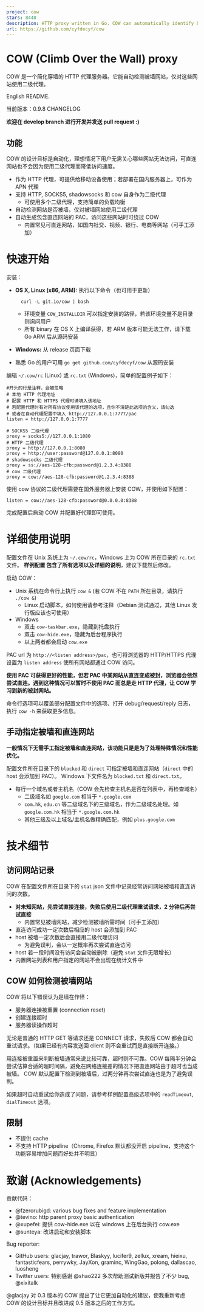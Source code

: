 ```yaml
---
project: cow
stars: 8448
description: HTTP proxy written in Go. COW can automatically identify blocked sites and use parent proxies to access.
url: https://github.com/cyfdecyf/cow
---
```


COW (Climb Over the Wall) proxy
===============================

COW 是一个简化穿墙的 HTTP 代理服务器。它能自动检测被墙网站，仅对这些网站使用二级代理。

English README.

当前版本：0.9.8 CHANGELOG

**欢迎在 develop branch 进行开发并发送 pull request :)**

功能
--

COW 的设计目标是自动化，理想情况下用户无需关心哪些网站无法访问，可直连网站也不会因为使用二级代理而降低访问速度。

-   作为 HTTP 代理，可提供给移动设备使用；若部署在国内服务器上，可作为 APN 代理
-   支持 HTTP, SOCKS5, shadowsocks 和 cow 自身作为二级代理
    -   可使用多个二级代理，支持简单的负载均衡
-   自动检测网站是否被墙，仅对被墙网站使用二级代理
-   自动生成包含直连网站的 PAC，访问这些网站时可绕过 COW
    -   内置常见可直连网站，如国内社交、视频、银行、电商等网站（可手工添加）

快速开始
====

安装：

-   **OS X, Linux (x86, ARM):** 执行以下命令（也可用于更新）
    
    ```
      curl -L git.io/cow | bash
    ```
    
    -   环境变量 `COW_INSTALLDIR` 可以指定安装的路径，若该环境变量不是目录则询问用户
    -   所有 binary 在 OS X 上编译获得，若 ARM 版本可能无法工作，请下载 Go ARM 后从源码安装
-   **Windows:** 从 release 页面下载
    
-   熟悉 Go 的用户可用 `go get github.com/cyfdecyf/cow` 从源码安装
    

编辑 `~/.cow/rc` (Linux) 或 `rc.txt` (Windows)，简单的配置例子如下：

```
#开头的行是注释，会被忽略
# 本地 HTTP 代理地址
# 配置 HTTP 和 HTTPS 代理时请填入该地址
# 若配置代理时有对所有协议使用该代理的选项，且你不清楚此选项的含义，请勾选
# 或者在自动代理配置中填入 http://127.0.0.1:7777/pac
listen = http://127.0.0.1:7777

# SOCKS5 二级代理
proxy = socks5://127.0.0.1:1080
# HTTP 二级代理
proxy = http://127.0.0.1:8080
proxy = http://user:password@127.0.0.1:8080
# shadowsocks 二级代理
proxy = ss://aes-128-cfb:password@1.2.3.4:8388
# cow 二级代理
proxy = cow://aes-128-cfb:password@1.2.3.4:8388
```

使用 cow 协议的二级代理需要在国外服务器上安装 COW，并使用如下配置：

```
listen = cow://aes-128-cfb:password@0.0.0.0:8388
```

完成配置后启动 COW 并配置好代理即可使用。

详细使用说明
======

配置文件在 Unix 系统上为 `~/.cow/rc`，Windows 上为 COW 所在目录的 `rc.txt` 文件。 **样例配置 包含了所有选项以及详细的说明**，建议下载然后修改。

启动 COW：

-   Unix 系统在命令行上执行 `cow &` (若 COW 不在 `PATH` 所在目录，请执行 `./cow &`)
    -   Linux 启动脚本，如何使用请参考注释（Debian 测试通过，其他 Linux 发行版应该也可使用）
-   Windows
    -   双击 `cow-taskbar.exe`，隐藏到托盘执行
    -   双击 `cow-hide.exe`，隐藏为后台程序执行
    -   以上两者都会启动 `cow.exe`

PAC url 为 `http://<listen address>/pac`，也可将浏览器的 HTTP/HTTPS 代理设置为 `listen address` 使所有网站都通过 COW 访问。

**使用 PAC 可获得更好的性能，但若 PAC 中某网站从直连变成被封，浏览器会依然尝试直连。遇到这种情况可以暂时不使用 PAC 而总是走 HTTP 代理，让 COW 学习到新的被封网站。**

命令行选项可以覆盖部分配置文件中的选项、打开 debug/request/reply 日志，执行 `cow -h` 来获取更多信息。

手动指定被墙和直连网站
-----------

**一般情况下无需手工指定被墙和直连网站，该功能只是是为了处理特殊情况和性能优化。**

配置文件所在目录下的 `blocked` 和 `direct` 可指定被墙和直连网站（`direct` 中的 host 会添加到 PAC）。 Windows 下文件名为 `blocked.txt` 和 `direct.txt`。

-   每行一个域名或者主机名（COW 会先检查主机名是否在列表中，再检查域名）
    -   二级域名如 `google.com` 相当于 `*.google.com`
    -   `com.hk`, `edu.cn` 等二级域名下的三级域名，作为二级域名处理。如 `google.com.hk` 相当于 `*.google.com.hk`
    -   其他三级及以上域名/主机名做精确匹配，例如 `plus.google.com`

技术细节
====

访问网站记录
------

COW 在配置文件所在目录下的 `stat` json 文件中记录经常访问网站被墙和直连访问的次数。

-   **对未知网站，先尝试直接连接，失败后使用二级代理重试请求，2 分钟后再尝试直接**
    -   内置常见被墙网站，减少检测被墙所需时间（可手工添加）
-   直连访问成功一定次数后相应的 host 会添加到 PAC
-   host 被墙一定次数后会直接用二级代理访问
    -   为避免误判，会以一定概率再次尝试直连访问
-   host 若一段时间没有访问会自动被删除（避免 `stat` 文件无限增长）
-   内置网站列表和用户指定的网站不会出现在统计文件中

COW 如何检测被墙网站
------------

COW 将以下错误认为是墙在作怪：

-   服务器连接被重置 (connection reset)
-   创建连接超时
-   服务器读操作超时

无论是普通的 HTTP GET 等请求还是 CONNECT 请求，失败后 COW 都会自动重试请求。（如果已经有内容发送回 client 则不会重试而是直接断开连接。）

用连接被重置来判断被墙通常来说比较可靠，超时则不可靠。COW 每隔半分钟会尝试估算合适的超时间隔，避免在网络连接差的情况下把直连网站由于超时也当成被墙。 COW 默认配置下检测到被墙后，过两分钟再次尝试直连也是为了避免误判。

如果超时自动重试给你造成了问题，请参考样例配置高级选项中的 `readTimeout`, `dialTimeout` 选项。

限制
--

-   不提供 cache
-   不支持 HTTP pipeline（Chrome, Firefox 默认都没开启 pipeline，支持这个功能容易增加问题而好处并不明显）

致谢 (Acknowledgements)
=====================

贡献代码：

-   @fzerorubigd: various bug fixes and feature implementation
-   @tevino: http parent proxy basic authentication
-   @xupefei: 提供 cow-hide.exe 以在 windows 上在后台执行 cow.exe
-   @sunteya: 改进启动和安装脚本

Bug reporter:

-   GitHub users: glacjay, trawor, Blaskyy, lucifer9, zellux, xream, hieixu, fantasticfears, perrywky, JayXon, graminc, WingGao, polong, dallascao, luosheng
-   Twitter users: 特别感谢 @shao222 多次帮助测试新版并报告了不少 bug, @xixitalk

@glacjay 对 0.3 版本的 COW 提出了让它更加自动化的建议，使我重新考虑 COW 的设计目标并且改进成 0.5 版本之后的工作方式。
